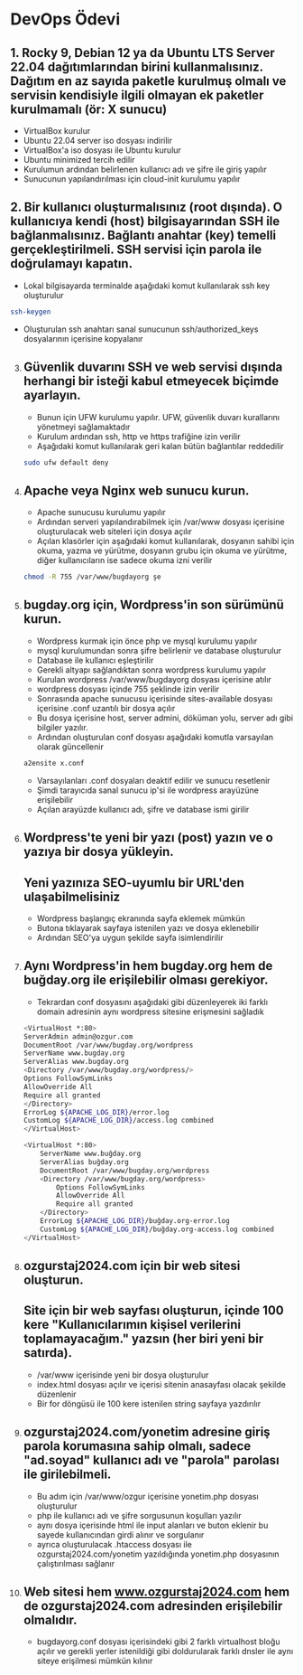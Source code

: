 # DevOps Ödevi

## 1.  Rocky 9, Debian 12 ya da Ubuntu LTS Server 22.04 dağıtımlarından birini kullanmalısınız. Dağıtım en az sayıda paketle kurulmuş olmalı ve servisin kendisiyle ilgili olmayan ek paketler kurulmamalı (ör: X sunucu) 
- VirtualBox kurulur
- Ubuntu 22.04 server iso dosyası indirilir
- VirtualBox'a iso dosyası ile Ubuntu kurulur
- Ubuntu minimized tercih edilir
- Kurulumun ardından belirlenen kullanıcı adı ve şifre ile giriş yapılır
- Sunucunun yapılandırılması için cloud-init kurulumu yapılır

## 2.  Bir kullanıcı oluşturmalısınız (root dışında). O kullanıcıya kendi (host) bilgisayarından SSH ile bağlanmalısınız. Bağlantı anahtar (key) temelli gerçekleştirilmeli. SSH servisi için parola ile doğrulamayı kapatın.
- Lokal bilgisayarda terminalde aşağıdaki komut kullanılarak ssh key oluşturulur
```sh 
ssh-keygen
```
- Oluşturulan ssh anahtarı sanal sunucunun ssh/authorized_keys dosyalarının içerisine kopyalanır

3. ## Güvenlik duvarını SSH ve web servisi dışında herhangi bir isteği kabul etmeyecek biçimde ayarlayın.
    - Bunun için UFW kurulumu yapılır. UFW, güvenlik duvarı kurallarını yönetmeyi sağlamaktadır
    - Kurulum ardından ssh, http ve https trafiğine izin verilir
    - Aşağıdaki komut kullanılarak geri kalan bütün bağlantılar reddedilir
    ```sh
    sudo ufw default deny
    ```

4. ## Apache veya Nginx web sunucu kurun.
    - Apache sunucusu kurulumu yapılır
    - Ardından serveri yapılandırabilmek için /var/www dosyası içerisine oluşturulacak web siteleri için dosya açılır
    - Açılan klasörler için aşağıdaki komut kullanılarak, dosyanın sahibi için okuma, yazma ve yürütme, dosyanın grubu için okuma ve yürütme, diğer kullanıcıların ise sadece okuma izni verilir
    ```sh 
    chmod -R 755 /var/www/bugdayorg şe
    ```

5. ## bugday.org için, Wordpress'in son sürümünü kurun.
    - Wordpress kurmak için önce php ve mysql kurulumu yapılır
    - mysql kurulumundan sonra şifre belirlenir ve database oluşturulur
    - Database ile kullanıcı eşleştirilir
    - Gerekli altyapı sağlandıktan sonra wordpress kurulumu yapılır
    - Kurulan wordpress /var/www/bugdayorg dosyası içerisine atılır
    - wordpress dosyası içinde 755 şeklinde izin verilir
    - Sonrasında apache sunucusu içerisinde sites-available dosyası içerisine .conf uzantılı bir dosya açılır
    - Bu dosya içerisine host, server admini, döküman yolu, server adı gibi bilgiler yazılır.
    - Ardından oluşturulan conf dosyası aşağıdaki komutla varsayılan olarak güncellenir
    ```sh
    a2ensite x.conf
    ```
    - Varsayılanları .conf dosyaları deaktif edilir ve sunucu resetlenir
    - Şimdi tarayıcıda sanal sunucu ip'si ile wordpress arayüzüne erişilebilir
    - Açılan arayüzde kullanıcı adı, şifre ve database ismi girilir

6.  ## Wordpress'te yeni bir yazı (post) yazın ve o yazıya bir dosya yükleyin.
    ## Yeni yazınıza SEO-uyumlu bir URL'den ulaşabilmelisiniz
    - Wordpress başlangıç ekranında sayfa eklemek mümkün
    - Butona tıklayarak sayfaya istenilen yazı ve dosya eklenebilir
    - Ardından SEO'ya uygun şekilde sayfa isimlendirilir

7. ## Aynı Wordpress'in hem bugday.org hem de buğday.org ile erişilebilir olması gerekiyor.
    - Tekrardan conf dosyasını aşağıdaki gibi düzenleyerek iki farklı domain adresinin aynı wordpress sitesine erişmesini sağladık
    ```sh
    <VirtualHost *:80>
    ServerAdmin admin@ozgur.com
    DocumentRoot /var/www/bugday.org/wordpress
    ServerName www.bugday.org
    ServerAlias www.bugday.org
    <Directory /var/www/bugday.org/wordpress/>
    Options FollowSymLinks
    AllowOverride All
    Require all granted
    </Directory>
    ErrorLog ${APACHE_LOG_DIR}/error.log
    CustomLog ${APACHE_LOG_DIR}/access.log combined
    </VirtualHost>
    
    <VirtualHost *:80>
        ServerName www.buğday.org
        ServerAlias buğday.org
        DocumentRoot /var/www/bugday.org/wordpress
        <Directory /var/www/bugday.org/wordpress>
            Options FollowSymLinks
            AllowOverride All
            Require all granted
        </Directory>
        ErrorLog ${APACHE_LOG_DIR}/buğday.org-error.log
        CustomLog ${APACHE_LOG_DIR}/buğday.org-access.log combined
    </VirtualHost>
    ```

8.  ## ozgurstaj2024.com için bir web sitesi oluşturun.
    ## Site için bir web sayfası oluşturun, içinde 100 kere "Kullanıcılarımın kişisel verilerini toplamayacağım." yazsın (her biri yeni bir satırda).
    - /var/www içerisinde yeni bir dosya oluşturulur
    - index.html dosyası açılır ve içerisi sitenin anasayfası olacak şekilde düzenlenir
    - Bir for döngüsü ile 100 kere istenilen string sayfaya yazdırılır

9. ## ozgurstaj2024.com/yonetim adresine giriş parola korumasına sahip olmalı, sadece "ad.soyad" kullanıcı adı ve "parola" parolası ile girilebilmeli.
    - Bu adım için /var/www/ozgur içerisine yonetim.php dosyası oluşturulur
    - php ile kullanıcı adı ve şifre sorgusunun koşulları yazılır
    - aynı dosya içerisinde html ile input alanları ve buton eklenir bu sayede kullanıcından girdi alınır ve sorgulanır 
    - ayrıca oluşturulacak .htaccess dosyası ile ozgurstaj2024.com/yonetim yazıldığında yonetim.php dosyasının çalıştırılması sağlanır

10. ## Web sitesi hem www.ozgurstaj2024.com hem de ozgurstaj2024.com adresinden erişilebilir olmalıdır.
    - bugdayorg.conf dosyası içerisindeki gibi 2 farklı virtualhost bloğu açılır ve gerekli yerler istenildiği gibi doldurularak farklı dnsler ile aynı siteye erişilmesi mümkün kılınır
